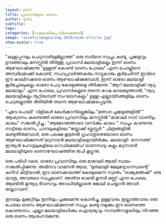 ```yaml
---
layout: post
title: പ്രവാസിയുടെ ഓണം 
author: gini
subtitle: 
tags: 
categories: [സമകാലീകം,വിശേഷങ്ങള്‍]
image: "assets/images/img-2020/onam-article.jpg"
show-avatar: true
---
```


"കള്ളപ്പറയും ചെറുനാഴിയുമില്ലാത്ത" ഒരു  നാടിനെ സ്വപ്നം കണ്ടു, പൂക്കളവും ഊഞ്ഞാലും മനസ്സില്‍ തീര്‍ത്തു, പ്രവാസി മലയാളികളും ഇന്ന്  ഓണം ആഘോഷിക്കുന്നു "ഉള്ളത് കൊണ്ട് ഓണം പോലെ" എന്ന ചൊല്ലിനെ അന്വര്‍ഥമാക്കി കൊണ്ട്, സഹപ്രവര്‍ത്തകരും നാട്ടുകാരും കൂടിചേര്‍ന്ന് ഇവിടെ ഈ കടലിനക്കരെ ഓണം ആഘോഷിക്കുമ്പോള്‍,    ഇന്ന്  ഓരോ മലയാളി കൂടിച്ചേരലുകളും ഓരോ ചെറു-കേരളങ്ങളെ തീര്‍ക്കുന്നു. "ആറ് മലയാളിക്ക് നൂറു മലയാളം" എന്ന പോലെ, പ്രവാസികളുടെ തന്നെ ഭാഷ കടമെടുത്താല്‍, "നൂറു മലയാളികളും നൂറ്റിയമ്പത് സംഘടനകളും" ഉള്ള എല്ലായിടങ്ങളിലും ഓണം ചെറുതല്ലാത്ത രീതിയില്‍ തന്നെ ആഘോഷിക്കപ്പെടുന്നു.

"പൂവേ പൊലി" വിളികള്‍ കേള്‍ക്കാനില്ലെങ്കിലും "മത്സര പൂക്കളങ്ങളില്‍"" ആശ്വാസം കണ്ടെത്തി ഓരോ പ്രവാസിയും മനസ്സില്‍ "മാവേലി നാട് വാണീടും കാലം" സങ്കല്‍പ്പിച്ചു ; "ആമോദത്തോടെ വസിക്കും കാലം " സ്വപ്നം കാണുന്നു. നാട്ടിലെ ഓണം, ചാനലുകളിലെ "ബ്ലോക്ക്‌ ബ്ലസ്റ്റര്‍ " ചിത്രങ്ങളില്‍ കണ്ടുതീരുമ്പോള്‍, ഒരു പക്ഷെ കൂടുതല്‍ ഗൃഹാതുരതയോടെ ഓണം ആഘോഷിക്കുന്നത് മറുനാടന്‍ മലയാളികളായിരിക്കും. മലയാളി- സൌത്ത് ഇന്ത്യന്‍ ഹോട്ടലുകളിലെ റെഡിമെയിഡ് ഓണസദ്യ-കളും മറുനാടന്‍ മലയാളിയുടെ ഓണാഘോഷത്തിനു രുചി കൂട്ടുന്നു.

ഒരു പരിധി വരെ, ഓരോ പ്രവാസിയും ഒരു മാവേലി ആയി സ്വയം സങ്കല്‍പ്പിക്കുന്നു. അഭിനവ  വാമനന്‍ ആയ, "മുതലാളി-മേലുദ്യോഗസ്ഥന്റെ" കനിവ് കിട്ടിയാല്‍, ഈ ഓണക്കാലത്ത് കേരളമെന്ന സ്വന്തം "രാജ്യത്തേക്ക്" ഒരു യാത്ര, അവരുടെ സ്വപ്നമാണ്. അതിനു വേണ്ടി മൂന്നടി മണ്ണ് എന്ന പോലെ, ആണ്ടില്‍ മുന്നൂറു ദിവസവും അവധിയില്ലാതെ ജോലി ചെയ്യാന്‍ അവര്‍ തയ്യാറാണ്.

തുമ്പയും മുക്കുറ്റിയും ഇനിയും പൂക്കുമെന്നു കൊതിച്ചു, ഉള്ളവനും ഇല്ലാത്തവനും ഒരു പോലെ ഓണം ആഘോഷിക്കുന്നത് സ്വപ്നം കണ്ടു നമുക്കും  ഈ ഓണത്തെ കൊണ്ടാടാം. എല്ലാ  മലയാളികള്‍ക്കും   ഐശ്വര്യവും സമ്പല്‍സമൃദ്ധിയും നിറഞ്ഞ ഒരു ഓണം ആശംസിക്കുന്നു.